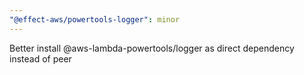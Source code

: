 ```yaml
---
"@effect-aws/powertools-logger": minor
---
```


Better install @aws-lambda-powertools/logger as direct dependency instead of peer

